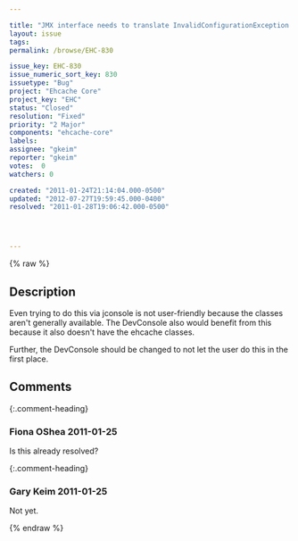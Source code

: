 ```yaml
---

title: "JMX interface needs to translate InvalidConfigurationException throw by SampledCacheMBean.setCoherent(true) to plain RuntimeException"
layout: issue
tags: 
permalink: /browse/EHC-830

issue_key: EHC-830
issue_numeric_sort_key: 830
issuetype: "Bug"
project: "Ehcache Core"
project_key: "EHC"
status: "Closed"
resolution: "Fixed"
priority: "2 Major"
components: "ehcache-core"
labels: 
assignee: "gkeim"
reporter: "gkeim"
votes:  0
watchers: 0

created: "2011-01-24T21:14:04.000-0500"
updated: "2012-07-27T19:59:45.000-0400"
resolved: "2011-01-28T19:06:42.000-0500"




---
```


{% raw %}

## Description

<div markdown="1" class="description">

Even trying to do this via jconsole is not user-friendly because the classes aren't generally available. The DevConsole also would benefit from this because it also doesn't have the ehcache classes.

Further, the DevConsole should be changed to not let the user do this in the first place.


</div>

## Comments


{:.comment-heading}
### **Fiona OShea** <span class="date">2011-01-25</span>

<div markdown="1" class="comment">

Is this already resolved?

</div>


{:.comment-heading}
### **Gary Keim** <span class="date">2011-01-25</span>

<div markdown="1" class="comment">

Not yet.

</div>



{% endraw %}
